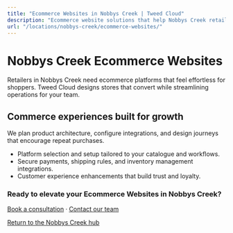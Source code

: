 ```yaml
---
title: "Ecommerce Websites in Nobbys Creek | Tweed Cloud"
description: "Ecommerce website solutions that help Nobbys Creek retailers sell with confidence."
url: "/locations/nobbys-creek/ecommerce-websites/"
---
```


# Nobbys Creek Ecommerce Websites

Retailers in Nobbys Creek need ecommerce platforms that feel effortless for shoppers. Tweed Cloud designs stores that convert while streamlining operations for your team.

## Commerce experiences built for growth

We plan product architecture, configure integrations, and design journeys that encourage repeat purchases.

- Platform selection and setup tailored to your catalogue and workflows.
- Secure payments, shipping rules, and inventory management integrations.
- Customer experience enhancements that build trust and loyalty.

### Ready to elevate your Ecommerce Websites in Nobbys Creek?

[Book a consultation](/consultation/) · [Contact our team](/contact/)

[Return to the Nobbys Creek hub](/locations/nobbys-creek/)
